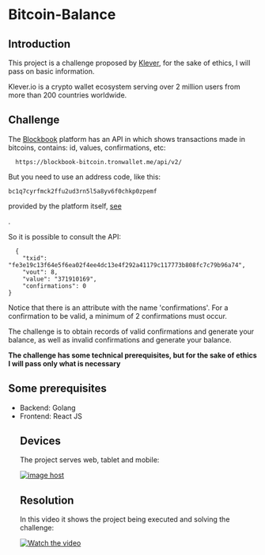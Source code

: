 # Bitcoin-Balance

## Introduction

<p>This project is a challenge proposed by <a href="https://klever.io/en/">Klever<a/>, for the sake of ethics, I will pass on basic information.</p>
<p>Klever.io is a crypto wallet ecosystem serving over 2 million users from more than 200 countries worldwide.</p>


## Challenge

<p>The <a href="https://blockbook-bitcoin.tronwallet.me/">Blockbook</a> platform has an API in which shows transactions made in bitcoins, contains: id, values, confirmations, etc:</p>

```
  https://blockbook-bitcoin.tronwallet.me/api/v2/
```

<p>But you need to use an address code, like this: </p>

```
bc1q7cyrfmck2ffu2ud3rn5l5a8yv6f0chkp0zpemf
```

<p>provided by the platform itself, <a href="https://blockbook-bitcoin.tronwallet.me/block/679453"> see </a></p>.

<p>So it is possible to consult the API:</p>

```
  {
    "txid": "fe3e19c13f64e5f6ea02f4ee4dc13e4f292a41179c117773b808fc7c79b96a74",
    "vout": 8,
    "value": "371910169",
    "confirmations": 0
}
```

<p>Notice that there is an attribute with the name 'confirmations'. For a confirmation to be valid, a minimum of 2 confirmations must occur.</p>

<p>The challenge is to obtain records of valid confirmations and generate your balance, as well as invalid confirmations and generate your balance.</p>

<p><b>The challenge has some technical prerequisites, but for the sake of ethics I will pass only what is necessary</b></p>


## Some prerequisites
<ul>
  <li>Backend: Golang</li>
  <li>Frontend: React JS</li>
</u>



## Devices
<p>The project serves web, tablet and mobile:</p>

<a href="https://imgbox.com/2yj257ck" target="_blank"><img src="https://images2.imgbox.com/82/1c/2yj257ck_o.png" alt="image host"/></a>



## Resolution
<p>In this video it shows the project being executed and solving the challenge:
  
[![Watch the video](https://images2.imgbox.com/6d/21/UDgs6QRj_o.png)](https://www.youtube.com/watch?v=9tEfDZU2MsY)





